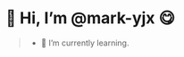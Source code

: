 # 👋 Hi, I’m @mark-yjx  😋
>- 🌱 I’m currently learning.
<!--
mark-yjx/mark-yjx is a ✨ special ✨ repository because its `README.md` (this file) appears on your GitHub profile.
You can click the Preview link to take a look at your changes.
--->
